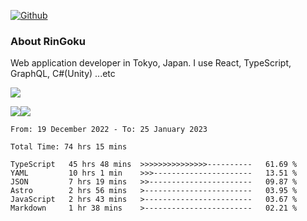 [![Github](https://img.shields.io/github/followers/RinGoku?label=Follow&style=social)](https://github.com/RinGoku)

### About RinGoku
Web application developer in Tokyo, Japan.
I use React, TypeScript, GraphQL, C#(Unity) ...etc

![](https://github-profile-summary-cards.vercel.app/api/cards/profile-details?username=RinGoku&theme=default)

![](https://github-profile-summary-cards.vercel.app/api/cards/repos-per-language?username=RinGoku&theme=default)![](https://github-profile-summary-cards.vercel.app/api/cards/stats?username=RinGoku&theme=default)

<!--START_SECTION:waka-->

```text
From: 19 December 2022 - To: 25 January 2023

Total Time: 74 hrs 15 mins

TypeScript   45 hrs 48 mins  >>>>>>>>>>>>>>>----------   61.69 %
YAML         10 hrs 1 min    >>>----------------------   13.51 %
JSON         7 hrs 19 mins   >>-----------------------   09.87 %
Astro        2 hrs 56 mins   >------------------------   03.95 %
JavaScript   2 hrs 43 mins   >------------------------   03.67 %
Markdown     1 hr 38 mins    >------------------------   02.21 %
```

<!--END_SECTION:waka-->
